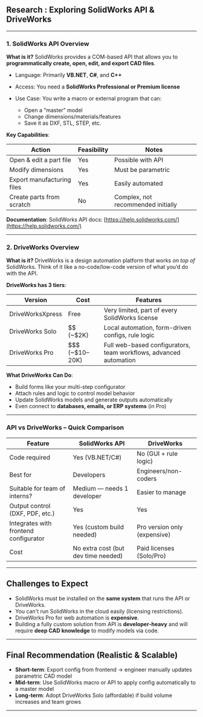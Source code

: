 

##  Research : Exploring SolidWorks API & DriveWorks

---

###  1. **SolidWorks API Overview**

**What is it?**
SolidWorks provides a COM-based API that allows you to **programmatically create, open, edit, and export CAD files**.

* Language: Primarily **VB.NET**, **C#**, and **C++**
* Access: You need a **SolidWorks Professional or Premium license**
* Use Case: You write a macro or external program that can:

  * Open a “master” model
  * Change dimensions/materials/features
  * Save it as DXF, STL, STEP, etc.

**Key Capabilities**:

| Action                     | Feasibility | Notes                              |
| -------------------------- | ----------- | ---------------------------------- |
| Open & edit a part file    | Yes         | Possible with API                  |
| Modify dimensions          | Yes         | Must be parametric                 |
| Export manufacturing files | Yes         | Easily automated                   |
| Create parts from scratch  | No          | Complex, not recommended initially |

**Documentation**:
SolidWorks API docs: [https://help.solidworks.com/](https://help.solidworks.com/)

---

### 2. **DriveWorks Overview**

**What is it?**
DriveWorks is a design automation platform that works *on top of* SolidWorks. Think of it like a no-code/low-code version of what you’d do with the API.

**DriveWorks has 3 tiers**:

| Version          | Cost                | Features                                                          |
| ---------------- | ------------------- | ----------------------------------------------------------------- |
| DriveWorksXpress | Free                | Very limited, part of every SolidWorks license                    |
| DriveWorks Solo  | \$\$ (\~\$2K)       | Local automation, form-driven configs, rule logic                 |
| DriveWorks Pro   | \$\$\$ (\~\$10–20K) | Full web-based configurators, team workflows, advanced automation |

**What DriveWorks Can Do**:

* Build forms like your multi-step configurator
* Attach rules and logic to control model behavior
* Update SolidWorks models and generate outputs automatically
* Even connect to **databases, emails, or ERP systems** (in Pro)

---

###  API vs DriveWorks – Quick Comparison

| Feature                               | SolidWorks API                      | DriveWorks                   |
| ------------------------------------- | ----------------------------------- | ---------------------------- |
| Code required                         | Yes (VB.NET/C#)                     | No (GUI + rule logic)        |
| Best for                              | Developers                          | Engineers/non-coders         |
| Suitable for team of interns?         | Medium — needs 1 developer          |  Easier to manage            |
| Output control (DXF, PDF, etc.)       | Yes                                 | Yes                          |
| Integrates with frontend configurator | Yes (custom build needed)           | Pro version only (expensive) |
| Cost                                  | No extra cost (but dev time needed) | Paid licenses (Solo/Pro)     |

---

## Challenges to Expect

* SolidWorks must be installed on the **same system** that runs the API or DriveWorks.
* You can't run SolidWorks in the cloud easily (licensing restrictions).
* DriveWorks Pro for web automation is **expensive**.
* Building a fully custom solution from API is **developer-heavy** and will require **deep CAD knowledge** to modify models via code.

---

##  Final Recommendation (Realistic & Scalable)

* **Short-term**: Export config from frontend → engineer manually updates parametric CAD model
* **Mid-term**: Use SolidWorks macro or API to apply config automatically to a master model
* **Long-term**: Adopt DriveWorks Solo (affordable) if build volume increases and team grows

---


